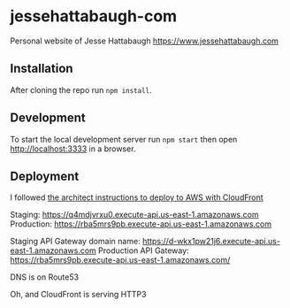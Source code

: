 # jessehattabaugh-com

Personal website of Jesse Hattabaugh <https://www.jessehattabaugh.com>

## Installation

After cloning the repo run `npm install`.

## Development

To start the local development server run `npm start` then open [http://localhost:3333](http://localhost:3333) in a browser.

## Deployment

I followed [the architect instructions to deploy to AWS with CloudFront](https://arc.codes/docs/en/guides/domains/registrars/route53-and-cloudfront)

Staging: https://q4mdjvrxu0.execute-api.us-east-1.amazonaws.com
Production: https://rba5mrs9pb.execute-api.us-east-1.amazonaws.com

Staging API Gateway domain name: https://d-wkx1pw21j6.execute-api.us-east-1.amazonaws.com
Production API Gateway: https://rba5mrs9pb.execute-api.us-east-1.amazonaws.com/

DNS is on Route53

Oh, and CloudFront is serving HTTP3